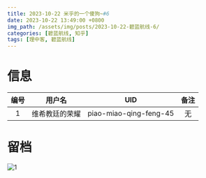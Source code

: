 ```yaml
---
title: 2023-10-22 米乎的一个傻狗~#6
date: 2023-10-22 13:49:00 +0800
img_path: /assets/img/posts/2023-10-22-碧蓝航线-6/
categories: [碧蓝航线, 知乎]
tags: [理中客, 碧蓝航线]
---
```


# 信息

| 编号 |     用户名     |          UID           | 备注 |
| :--: | :------------: | :--------------------: | :--: |
|  1   | 维希教廷的荣耀 | piao-miao-qing-feng-45 |  无  |

# 留档

![1](1.jpg)
